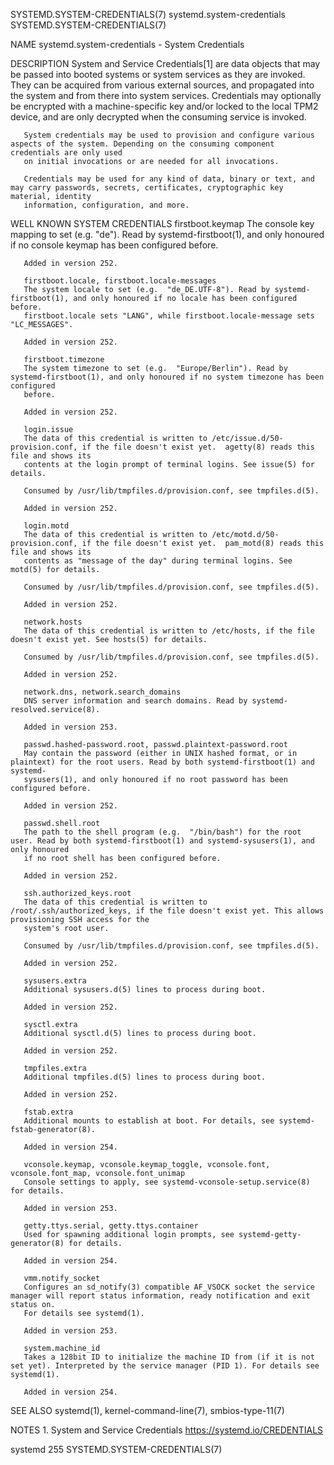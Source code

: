SYSTEMD.SYSTEM-CREDENTIALS(7)					  systemd.system-credentials					 SYSTEMD.SYSTEM-CREDENTIALS(7)

NAME
       systemd.system-credentials - System Credentials

DESCRIPTION
       System and Service Credentials[1] are data objects that may be passed into booted systems or system services as they are invoked. They can be acquired
       from various external sources, and propagated into the system and from there into system services. Credentials may optionally be encrypted with a
       machine-specific key and/or locked to the local TPM2 device, and are only decrypted when the consuming service is invoked.

       System credentials may be used to provision and configure various aspects of the system. Depending on the consuming component credentials are only used
       on initial invocations or are needed for all invocations.

       Credentials may be used for any kind of data, binary or text, and may carry passwords, secrets, certificates, cryptographic key material, identity
       information, configuration, and more.

WELL KNOWN SYSTEM CREDENTIALS
       firstboot.keymap
	   The console key mapping to set (e.g.	 "de"). Read by systemd-firstboot(1), and only honoured if no console keymap has been configured before.

	   Added in version 252.

       firstboot.locale, firstboot.locale-messages
	   The system locale to set (e.g.  "de_DE.UTF-8"). Read by systemd-firstboot(1), and only honoured if no locale has been configured before.
	   firstboot.locale sets "LANG", while firstboot.locale-message sets "LC_MESSAGES".

	   Added in version 252.

       firstboot.timezone
	   The system timezone to set (e.g.  "Europe/Berlin"). Read by systemd-firstboot(1), and only honoured if no system timezone has been configured
	   before.

	   Added in version 252.

       login.issue
	   The data of this credential is written to /etc/issue.d/50-provision.conf, if the file doesn't exist yet.  agetty(8) reads this file and shows its
	   contents at the login prompt of terminal logins. See issue(5) for details.

	   Consumed by /usr/lib/tmpfiles.d/provision.conf, see tmpfiles.d(5).

	   Added in version 252.

       login.motd
	   The data of this credential is written to /etc/motd.d/50-provision.conf, if the file doesn't exist yet.  pam_motd(8) reads this file and shows its
	   contents as "message of the day" during terminal logins. See motd(5) for details.

	   Consumed by /usr/lib/tmpfiles.d/provision.conf, see tmpfiles.d(5).

	   Added in version 252.

       network.hosts
	   The data of this credential is written to /etc/hosts, if the file doesn't exist yet. See hosts(5) for details.

	   Consumed by /usr/lib/tmpfiles.d/provision.conf, see tmpfiles.d(5).

	   Added in version 252.

       network.dns, network.search_domains
	   DNS server information and search domains. Read by systemd-resolved.service(8).

	   Added in version 253.

       passwd.hashed-password.root, passwd.plaintext-password.root
	   May contain the password (either in UNIX hashed format, or in plaintext) for the root users. Read by both systemd-firstboot(1) and systemd-
	   sysusers(1), and only honoured if no root password has been configured before.

	   Added in version 252.

       passwd.shell.root
	   The path to the shell program (e.g.	"/bin/bash") for the root user. Read by both systemd-firstboot(1) and systemd-sysusers(1), and only honoured
	   if no root shell has been configured before.

	   Added in version 252.

       ssh.authorized_keys.root
	   The data of this credential is written to /root/.ssh/authorized_keys, if the file doesn't exist yet. This allows provisioning SSH access for the
	   system's root user.

	   Consumed by /usr/lib/tmpfiles.d/provision.conf, see tmpfiles.d(5).

	   Added in version 252.

       sysusers.extra
	   Additional sysusers.d(5) lines to process during boot.

	   Added in version 252.

       sysctl.extra
	   Additional sysctl.d(5) lines to process during boot.

	   Added in version 252.

       tmpfiles.extra
	   Additional tmpfiles.d(5) lines to process during boot.

	   Added in version 252.

       fstab.extra
	   Additional mounts to establish at boot. For details, see systemd-fstab-generator(8).

	   Added in version 254.

       vconsole.keymap, vconsole.keymap_toggle, vconsole.font, vconsole.font_map, vconsole.font_unimap
	   Console settings to apply, see systemd-vconsole-setup.service(8) for details.

	   Added in version 253.

       getty.ttys.serial, getty.ttys.container
	   Used for spawning additional login prompts, see systemd-getty-generator(8) for details.

	   Added in version 254.

       vmm.notify_socket
	   Configures an sd_notify(3) compatible AF_VSOCK socket the service manager will report status information, ready notification and exit status on.
	   For details see systemd(1).

	   Added in version 253.

       system.machine_id
	   Takes a 128bit ID to initialize the machine ID from (if it is not set yet). Interpreted by the service manager (PID 1). For details see systemd(1).

	   Added in version 254.

SEE ALSO
       systemd(1), kernel-command-line(7), smbios-type-11(7)

NOTES
	1. System and Service Credentials
	   https://systemd.io/CREDENTIALS

systemd 255															 SYSTEMD.SYSTEM-CREDENTIALS(7)

